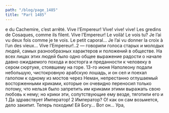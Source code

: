 ```yaml
---
path: "/blog/page_1485"
title: "Part 1485"
---
```


e du Cachemire, c’est arrêté. Vive l’Empereur! Vive! vive! vive! Les gredins de Cosaques, comme ils filent. Vive l’Empereur! Le voilà! Le vois tu? Je l’ai vu deux fois comme je te vois. Le petit caporal... Je l’ai vu donner la croix à l’un des vieux... Vive l’Empereur!..2 — говорили голоса старых и молодых людей, самых разнообразных характеров и положений в обществе. На всех лицах этих людей было одно общее выражение радости о начале давно ожидаемого похода и восторга и преданности к человеку в сером сюртуке, стоявшему на горе.
13-го июня Наполеону подали небольшую, чистокровную арабскую лошадь, и он сел и поехал галопом к одному из мостов через Неман, непрестанно оглушаемый восторженными криками, которые он очевидно переносил только потому, что нельзя было запретить им криками этими выражать свою любовь к нему; но крики эти, сопутствующие ему везде, тяготили его и 1 Да здравствует Император!
2 Император? О! как он сам возьмется, дело закипит. Теперь походим! Ей Богу... Вот он... Ура, 
